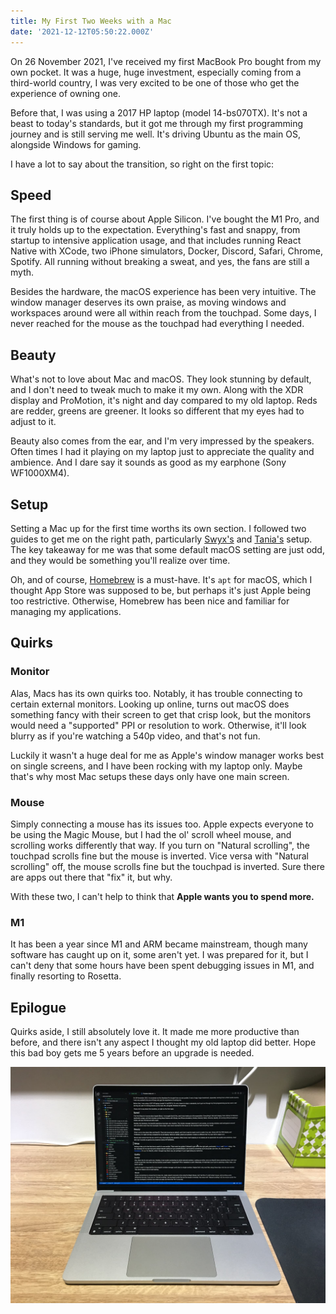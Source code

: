 ```yaml
---
title: My First Two Weeks with a Mac
date: '2021-12-12T05:50:22.000Z'
---
```


On 26 November 2021, I've received my first MacBook Pro bought from my own pocket. It was a huge, huge investment, especially coming from a third-world country, I was very excited to be one of those who get the experience of owning one.

Before that, I was using a 2017 HP laptop (model 14-bs070TX). It's not a beast to today's standards, but it got me through my first programming journey and is still serving me well. It's driving Ubuntu as the main OS, alongside Windows for gaming.

I have a lot to say about the transition, so right on the first topic:

## Speed

The first thing is of course about Apple Silicon. I've bought the M1 Pro, and it truly holds up to the expectation. Everything's fast and snappy, from startup to intensive application usage, and that includes running React Native with XCode, two iPhone simulators, Docker, Discord, Safari, Chrome, Spotify. All running without breaking a sweat, and yes, the fans are still a myth.

Besides the hardware, the macOS experience has been very intuitive. The window manager deserves its own praise, as moving windows and workspaces around were all within reach from the touchpad. Some days, I never reached for the mouse as the touchpad had everything I needed.

## Beauty

What's not to love about Mac and macOS. They look stunning by default, and I don't need to tweak much to make it my own. Along with the XDR display and ProMotion, it's night and day compared to my old laptop. Reds are redder, greens are greener. It looks so different that my eyes had to adjust to it.

Beauty also comes from the ear, and I'm very impressed by the speakers. Often times I had it playing on my laptop just to appreciate the quality and ambience. And I dare say it sounds as good as my earphone (Sony WF1000XM4).

## Setup

Setting a Mac up for the first time worths its own section. I followed two guides to get me on the right path, particularly [Swyx's](https://www.swyx.io/new-mac-setup-2021) and [Tania's](https://www.taniarascia.com/setting-up-a-brand-new-mac-for-development) setup. The key takeaway for me was that some default macOS setting are just odd, and they would be something you'll realize over time.

Oh, and of course, [Homebrew](https://brew.sh) is a must-have. It's `apt` for macOS, which I thought App Store was supposed to be, but perhaps it's just Apple being too restrictive. Otherwise, Homebrew has been nice and familiar for managing my applications.

## Quirks

### Monitor

Alas, Macs has its own quirks too. Notably, it has trouble connecting to certain external monitors. Looking up online, turns out macOS does something fancy with their screen to get that crisp look, but the monitors would need a "supported" PPI or resolution to work. Otherwise, it'll look blurry as if you're watching a 540p video, and that's not fun.

Luckily it wasn't a huge deal for me as Apple's window manager works best on single screens, and I have been rocking with my laptop only. Maybe that's why most Mac setups these days only have one main screen.

### Mouse

Simply connecting a mouse has its issues too. Apple expects everyone to be using the Magic Mouse, but I had the ol' scroll wheel mouse, and scrolling works differently that way. If you turn on "Natural scrolling", the touchpad scrolls fine but the mouse is inverted. Vice versa with "Natural scrolling" off, the mouse scrolls fine but the touchpad is inverted. Sure there are apps out there that "fix" it, but why.

With these two, I can't help to think that **Apple wants you to spend more.**

### M1

It has been a year since M1 and ARM became mainstream, though many software has caught up on it, some aren't yet. I was prepared for it, but I can't deny that some hours have been spent debugging issues in M1, and finally resorting to Rosetta.

## Epilogue

Quirks aside, I still absolutely love it. It made me more productive than before, and there isn't any aspect I thought my old laptop did better. Hope this bad boy gets me 5 years before an upgrade is needed.

![My laptop](./laptop.jpg)
